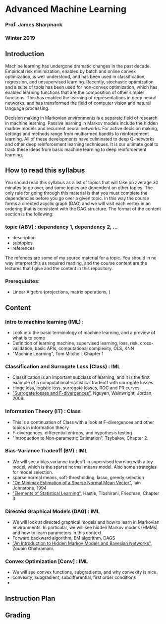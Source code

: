 # Advanced Machine Learning

### Prof. James Sharpnack
### Winter 2019

## Introduction

Machine learning has undergone dramatic changes in the past decade.  Empirical risk minimization, enabled by batch and online convex optimization, is well understood, and has been used in classification, regression, and unsupervised learning.  Recently, stochastic optimization and a suite of tools has been used for non-convex optimization, which has enabled learning functions that are the composition of other simpler functions.  This has enabled the learning of representations in deep neural networks, and has transformed the field of computer vision and natural language processing.

Decision making in Markovian environments is a separate field of research in machine learning.  Passive learning in Markov models include the hidden markov models and recurrent neural networks.  For active decision making, settings and methods range from multiarmed bandits to reinforcement learning.  All of these developments have culminated to deep Q-networks and other deep reinforcement learning techniques.  It is our ultimate goal to track these ideas from basic machine learning to deep reinforcement learning.

## How to read this syllabus

You should read this syllabus as a list of topics that will take on average 30 minutes to go over, and some topics are dependent on other topics.  The only rule for going through this material is that you must complete the dependencies before you go over a given topic.  In this way the course forms a directed acyclic graph (DAG) and we will visit each vertex in an ordering that is consistent with the DAG structure.  The format of the content section is the following:

### topic (ABV) : dependency 1, dependency 2, ...
- description
- subtopics
- references

The refences are some of my source material for a topic.  You should in no way interpret this as required reading, and the course content are the lectures that I give and the content in this repository.  

### Prerequisites:

- Linear Algebra (projections, matrix operations, )

## Content

### Intro to machine learning (IML) : 
- Look into the basic terminology of machine learning, and a preview of what is to come
- Definition of learning machine, supervised learning, loss, risk, cross-validation, basic APIs, computational complexity, OLS, KNN
- "Machine Learning", Tom Mitchell, Chapter 1

### Classification and Surrogate Loss (Class) : IML
- Classification is an important subclass of learning, and it is the first example of a computational-statistical tradeoff with surrogate losses.
- Hinge loss, logistic loss, surrogate losses, ROC and PR curves
- ["Surrogate losses and F-divergences"](https://arxiv.org/pdf/math/0510521.pdf), Nguyen, Wainwright, Jordan, 2009.

### Information Theory (IT) : Class
- This is a continuation of Class with a look at F-divergences and other topics in information theory
- F-divergences, differential entropy, and hypothesis testing
- "Introduction to Non-parametric Estimation", Tsybakov, Chapter 2.

### Bias-Variance Tradeoff (BV) : IML
- We will see a bias variance tradeoff in supervised learning with a toy model, which is the sparse normal means model.  Also some strategies for model selection.
- sparse normal means, soft-thresholding, lasso, greedy selection
- ["On Minimax Estimation of a Sparse Normal Mean Vector"](https://projecteuclid.org/download/pdf_1/euclid.aos/1176325368), Iain Johnstone, 1994
- ["Elements of Statistical Learning"](https://web.stanford.edu/~hastie/ElemStatLearn/), Hastie, Tibshirani, Friedman, Chapter 3

### Directed Graphical Models (DAG) : IML
- We will look at directed graphical models and how to learn in Markovian environments.  In particular, we will see hidden Markov models (HMMs) and how to learn parameters in this context.
- Forward backward algorithm, EM algorithm, DAGS
- ["An Introduction to Hidden Markov Models and Bayesian Networks"](http://mlg.eng.cam.ac.uk/zoubin/papers/ijprai.pdf), Zoubin Ghahramani.

### Convex Optimization [Conv] : IML
- We will see convex functions, subgradients, and why convexity is nice.
- convexity, subgradient, subdifferential, first order conditions
- 


## Instruction Plan 

## Grading


